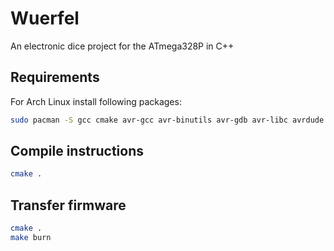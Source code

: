 # Wuerfel

An electronic dice project for the ATmega328P in C++ 

## Requirements

For Arch Linux install following packages:

```bash
sudo pacman -S gcc cmake avr-gcc avr-binutils avr-gdb avr-libc avrdude simavr arduino-avr-core
```

## Compile instructions

```bash
cmake .
```

## Transfer firmware

```bash
cmake .
make burn
```